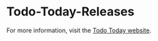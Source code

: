 # Todo-Today-Releases

For more information, visit the [Todo Today website](https://todo.sillysideprojects.com).